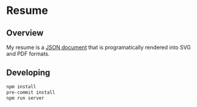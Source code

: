 # Resume

## Overview

My resume is a [JSON document](resume.json) that is programatically rendered into SVG and PDF formats.

## Developing

```bash
npm install
pre-commit install
npm run server
```
